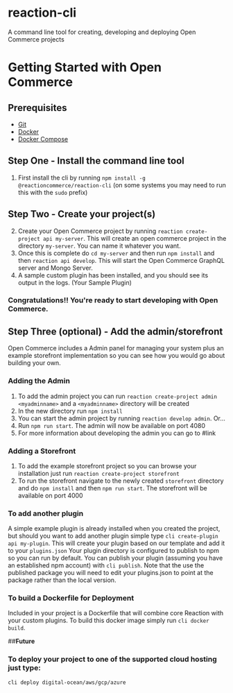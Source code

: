 # reaction-cli
A command line tool for creating, developing and deploying Open Commerce projects


# Getting Started with Open Commerce

## Prerequisites

* [Git](https://git-scm.com/)
* [Docker](https://www.docker.com/)
* [Docker Compose](https://docs.docker.com/compose/)


## Step One - Install the command line tool

1. First install the cli by running `npm install -g @reactioncommerce/reaction-cli` (on some systems you may need to run this with the `sudo` prefix)

## Step Two - Create your project(s)

2. Create your Open Commerce project by running `reaction create-project api my-server`. This will create an open commerce project in the directory `my-server`. You can name it whatever you want.
3. Once this is complete do `cd my-server` and then run `npm install` and then `reaction api develop`. This will start the Open Commerce GraphQL server and Mongo Server.
4. A sample custom plugin has been installed, and you should see its output in the logs. (Your Sample Plugin)

### Congratulations!! You're ready to start developing with Open Commerce.

## Step Three (optional) - Add the admin/storefront

Open Commerce includes a Admin panel for managing your system plus an example storefront implementation so you can see how you would go about building your own.

### Adding the Admin

1. To add the admin project you can run `reaction create-project admin <myadminname>` and a `<myadminname>` directory will be created
2. In the new directory run `npm install`
3. You can start the admin project by running `reaction develop admin`. Or...
4. Run `npm run start`. The admin will now be available on port 4080
5. For more information about developing the admin you can go to #link

### Adding a Storefront

1. To add the example storefront project so you can browse your installation just run `reaction create-project storefront`
2. To run the storefront navigate to the newly created `storefront` directory and do `npm install` and then `npm run start`. The storefront will be available on port 4000

### To add another plugin

A simple example plugin is already installed when you created the project, but should you want to add another plugin simple type `cli create-plugin api my-plugin`. This will create your plugin based on our template and add it to your `plugins.json`
Your plugin directory is configured to publish to npm so you can run by default. You can publish your plugin (assuming you have an established npm account)
with `cli publish`. Note that the use the published package you will need to edit your plugins.json to point at the package rather than the local version.

### To build a Dockerfile for Deployment

Included in your project is a Dockerfile that will combine core Reaction with your custom plugins. To build this docker image
simply run `cli docker build`.

##**Future**

### To deploy your project to one of the supported cloud hosting just type:

`cli deploy digital-ocean/aws/gcp/azure`

